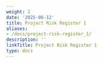 ```yaml
---
weight: 2
date: '2025-06-12'
title: Project Risk Register 1
aliases:
- /docs/project-risk-register_1/
description: ''
linkTitle: Project Risk Register 1
type: docs
---
```


